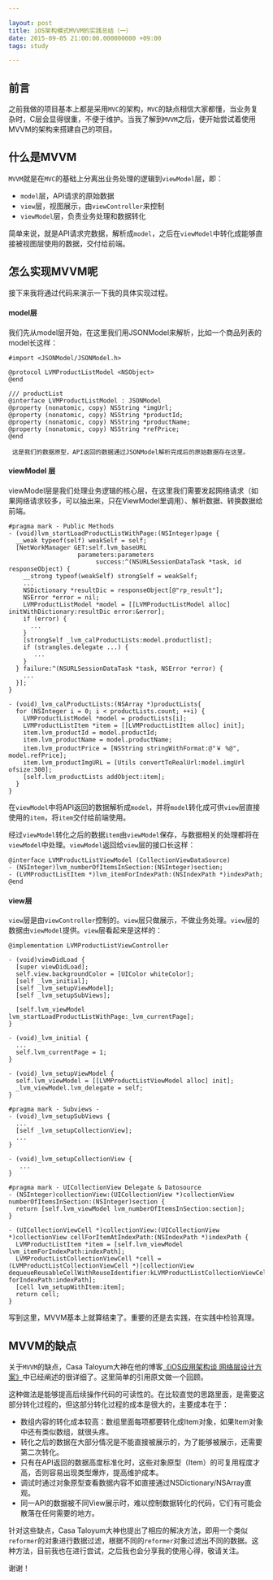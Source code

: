 ```yaml
---

layout: post
title: iOS架构模式MVVM的实践总结（一）
date: 2015-09-05 21:00:00.000000000 +09:00
tags: study

---
```


## 前言

之前我做的项目基本上都是采用`MVC`的架构，`MVC`的缺点相信大家都懂，当业务复杂时，C层会显得很重，不便于维护。当我了解到`MVVM`之后，便开始尝试着使用MVVM的架构来搭建自己的项目。

## 什么是MVVM

`MVVM`就是在`MVC`的基础上分离出业务处理的逻辑到`viewModel`层，即：

- `model`层，API请求的原始数据
- `view`层，视图展示，由`viewController`来控制
- `viewModel`层，负责业务处理和数据转化

简单来说，就是API请求完数据，解析成`model`，之后在`viewModel`中转化成能够直接被视图层使用的数据，交付给前端。

## 怎么实现MVVM呢

接下来我将通过代码来演示一下我的具体实现过程。

#### model层
我们先从model层开始，在这里我们用JSONModel来解析，比如一个商品列表的model长这样：

```
#import <JSONModel/JSONModel.h>

@protocol LVMProductListModel <NSObject>
@end

/// productList
@interface LVMProductListModel : JSONModel
@property (nonatomic, copy) NSString *imgUrl;
@property (nonatomic, copy) NSString *productId;
@property (nonatomic, copy) NSString *productName;
@property (nonatomic, copy) NSString *refPrice;
@end
```

     这是我们的数据原型，API返回的数据通过JSONModel解析完成后的原始数据存在这里。

#### viewModel 层
viewModel层是我们处理业务逻辑的核心层，在这里我们需要发起网络请求（如果网络请求较多，可以抽出来，只在ViewModel里调用）、解析数据、转换数据给前端。

```
#pragma mark - Public Methods
- (void)lvm_startLoadProductListWithPage:(NSInteger)page {
  __weak typeof(self) weakSelf = self;
  [NetWorkManager GET:self.lvm_baseURL
                   parameters:parameters
                        success:^(NSURLSessionDataTask *task, id responseObject) {
    __strong typeof(weakSelf) strongSelf = weakSelf;
    ...
    NSDictionary *resultDic = responseObject[@"rp_result"];
    NSError *error = nil;
    LVMProductListModel *model = [[LVMProductListModel alloc] initWithDictionary:resultDic error:&error]; 
    if (error) {
      ...
    }
    [strongSelf _lvm_calProductLists:model.productlist];
    if (strangles.delegate ...) {
       ...
    }
  } failure:^(NSURLSessionDataTask *task, NSError *error) {
    ...
  }];
}

- (void)_lvm_calProductLists:(NSArray *)productLists{
  for (NSInteger i = 0; i < productLists.count; ++i) {
    LVMProductListModel *model = productLists[i];
    LVMProductListItem *item = [[LVMProductListItem alloc] init];
    item.lvm_productId = model.productId;
    item.lvm_productName = model.productName;
    item.lvm_productPrice = [NSString stringWithFormat:@"￥ %@", model.refPrice];
    item.lvm_productImgURL = [Utils convertToRealUrl:model.imgUrl ofsize:300];
    [self.lvm_productLists addObject:item];
  }
}
```

在`viewModel`中将API返回的数据解析成`model`，并将`model`转化成可供`view`层直接使用的`item`，将`item`交付给前端使用。

经过`viewModel`转化之后的数据`item`由`viewModel`保存，与数据相关的处理都将在`viewModel`中处理。`viewModel`返回给`view`层的接口长这样：

```
@interface LVMProductListViewModel (CollectionViewDataSource)
- (NSInteger)lvm_numberOfItemsInSection:(NSInteger)section;
- (LVMProductListItem *)lvm_itemForIndexPath:(NSIndexPath *)indexPath;
@end
```

#### view层
`view`层是由`viewController`控制的。`view`层只做展示，不做业务处理。`view`层的数据由`viewModel`提供。`view`层看起来是这样的：

```
@implementation LVMProductListViewController

- (void)viewDidLoad {
  [super viewDidLoad];
  self.view.backgroundColor = [UIColor whiteColor];
  [self _lvm_initial];
  [self _lvm_setupViewModel];
  [self _lvm_setupSubViews];
  
  [self.lvm_viewModel lvm_startLoadProductListWithPage:_lvm_currentPage];
}

- (void)_lvm_initial {
  ...
  self.lvm_currentPage = 1;
}

- (void)_lvm_setupViewModel {
  self.lvm_viewModel = [[LVMProductListViewModel alloc] init];
  _lvm_viewModel.lvm_delegate = self;
}

#pragma mark - Subviews -
- (void)_lvm_setupSubViews {
  ...
  [self _lvm_setupCollectionView];
  ...
}

- (void)_lvm_setupCollectionView {
   ...
}

#pragma mark - UICollectionView Delegate & Datosource
- (NSInteger)collectionView:(UICollectionView *)collectionView numberOfItemsInSection:(NSInteger)section {
  return [self.lvm_viewModel lvm_numberOfItemsInSection:section];
}

- (UICollectionViewCell *)collectionView:(UICollectionView *)collectionView cellForItemAtIndexPath:(NSIndexPath *)indexPath {
  LVMProductListItem *item = [self.lvm_viewModel lvm_itemForIndexPath:indexPath];
  LVMProductListCollectionViewCell *cell = (LVMProductListCollectionViewCell *)[collectionView dequeueReusableCellWithReuseIdentifier:kLVMProductListCollectionViewCellId forIndexPath:indexPath];
  [cell lvm_setupWithItem:item];
  return cell;
}
```

写到这里，MVVM基本上就算结束了。重要的还是去实践，在实践中检验真理。

## MVVM的缺点
关于`MVVM`的缺点，Casa Taloyum大神在他的博客[《iOS应用架构谈 网络层设计方案》](http://casatwy.com/iosying-yong-jia-gou-tan-wang-luo-ceng-she-ji-fang-an.html)中已经阐述的很详细了。这里简单的引用原文做一个回顾。
 
这种做法是能够提高后续操作代码的可读性的。在比较直觉的思路里面，是需要这部分转化过程的，但这部分转化过程的成本是很大的，主要成本在于：

- 数组内容的转化成本较高：数组里面每项都要转化成Item对象，如果Item对象中还有类似数组，就很头疼。
- 转化之后的数据在大部分情况是不能直接被展示的，为了能够被展示，还需要第二次转化。
- 只有在API返回的数据高度标准化时，这些对象原型（Item）的可复用程度才高，否则容易出现类型爆炸，提高维护成本。
- 调试时通过对象原型查看数据内容不如直接通过NSDictionary/NSArray直观。
- 同一API的数据被不同View展示时，难以控制数据转化的代码，它们有可能会散落在任何需要的地方。

针对这些缺点，Casa Taloyum大神也提出了相应的解决方法，即用一个类似`reformer`的对象进行数据过滤，根据不同的`reformer`对象过滤出不同的数据。这种方法，目前我也在进行尝试，之后我也会分享我的使用心得，敬请关注。

谢谢！